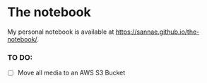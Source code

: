 # The notebook
My personal notebook is available at https://sannae.github.io/the-notebook/.

### TO DO:
- [ ] Move all media to an AWS S3 Bucket